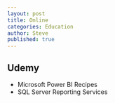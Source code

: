 ```yaml
---
layout: post
title: Online
categories: Education
author: Steve
published: true
---
```

 ## Udemy

- Microsoft Power BI Recipes
- SQL Server Reporting Services 


